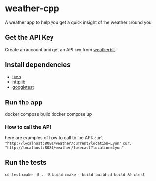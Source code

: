 # weather-cpp
A weather app to help you get a quick insight of the weather around you

## Get the API Key

Create an account and get an API key from [weatherbit](https://www.weatherbit.io/).

## Install dependencies

- [json](https://github.com/nlohmann/json?tab=readme-ov-file)
- [httplib](https://github.com/yhirose/cpp-httplib/tree/master)
- [googletest](https://github.com/google/googletest/tree/main)

## Run the app

docker compose build
docker compose up

### How to call the API

here are examples of how to call to the API:
`curl "http://localhost:8080/weather/current?location=Lyon"`
`curl "http://localhost:8080/weather/forecast?location=Lyon"`

## Run the tests

`cd test`
`cmake -S . -B build`
`cmake --build build`
`cd build && ctest`

